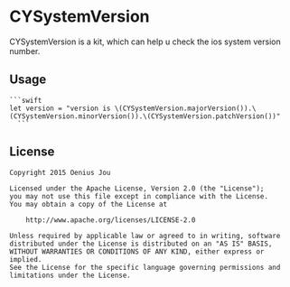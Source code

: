 # CYSystemVersion

CYSystemVersion is a kit, which can help u check the ios system version number.

Usage
-----

    ```swift
    let version = "version is \(CYSystemVersion.majorVersion()).\(CYSystemVersion.minorVersion()).\(CYSystemVersion.patchVersion())"
      ```
License
-------
	Copyright 2015 Oenius Jou
	
	Licensed under the Apache License, Version 2.0 (the "License");
	you may not use this file except in compliance with the License.
	You may obtain a copy of the License at
	
	    http://www.apache.org/licenses/LICENSE-2.0
	
	Unless required by applicable law or agreed to in writing, software
	distributed under the License is distributed on an "AS IS" BASIS,
	WITHOUT WARRANTIES OR CONDITIONS OF ANY KIND, either express or implied.
	See the License for the specific language governing permissions and
	limitations under the License.
